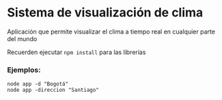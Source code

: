 # Sistema de visualización de clima
Aplicación que permite visualizar el clima a tiempo real en cualquier parte del mundo

Recuerden ejecutar ```npm install``` para las librerías

### Ejemplos:
```
node app -d "Bogotá"
node app -direccion "Santiago"
```